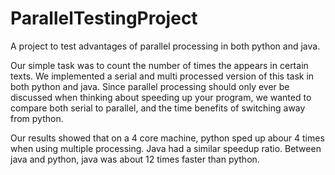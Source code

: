 # ParallelTestingProject
A project to test advantages of parallel processing in both python and java.

Our simple task was to count the number of times the appears in certain texts. We implemented a serial 
and multi processed version of this task in both python and java. Since parallel processing should only ever be discussed
when thinking about speeding up your program, we wanted to compare both serial to parallel, and the time benefits of 
switching away from python. 

Our results showed that on a 4 core machine, python sped up abour 4 times when using multiple processing. Java had a similar
speedup ratio. Between java and python, java was about 12 times faster than python.
